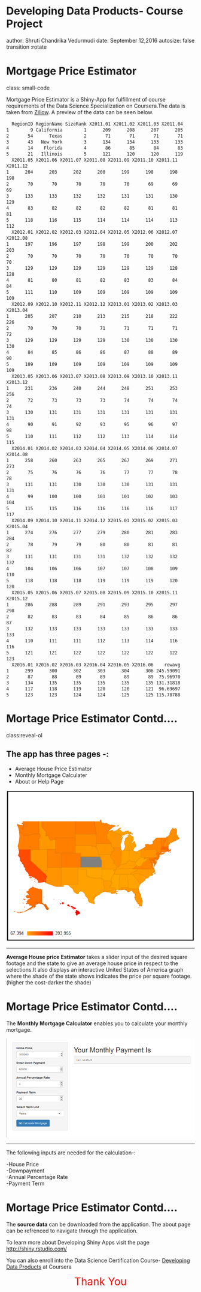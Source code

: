 <style>
.small-code pre code {
  font-size: 0.5em;
}
</style>
<style>
.reveal h1, .reveal h2, .reveal h3 {
  word-wrap: normal;
  -moz-hyphens: none;
}
</style>
<style>
.reveal ul, 
.reveal ol {
    font-size: 0.8em;
    color: black;
    list-style-type: square;
}
</style>


Developing Data Products- Course Project
========================================================
author: Shruti Chandrika Vedurmudi
date: September 12,2016
autosize: false
transition :rotate



Mortgage Price Estimator
========================================================
class: small-code

Mortgage Price Estimator is a Shiny-App for fulfillment of course requirements of the Data Science Specialization on Coursera.The data is taken from [Zillow](http://www.zillow.com/research/data/). A preview of the data can be seen below.


```
  RegionID RegionName SizeRank X2011.01 X2011.02 X2011.03 X2011.04
1        9 California        1      209      208      207      205
2       54      Texas        2       71       71       71       71
3       43   New York        3      134      134      133      133
4       14    Florida        4       86       85       84       83
5       21   Illinois        5      121      120      120      119
  X2011.05 X2011.06 X2011.07 X2011.08 X2011.09 X2011.10 X2011.11 X2011.12
1      204      203      202      200      199      198      198      198
2       70       70       70       70       70       69       69       69
3      133      133      132      132      131      131      130      129
4       83       82       82       82       82       81       81       81
5      118      116      115      114      114      114      113      112
  X2012.01 X2012.02 X2012.03 X2012.04 X2012.05 X2012.06 X2012.07 X2012.08
1      197      196      197      198      199      200      202      203
2       70       70       70       70       70       70       70       70
3      129      129      129      129      129      129      128      128
4       81       80       81       82       83       83       84       84
5      111      110      109      109      109      109      109      109
  X2012.09 X2012.10 X2012.11 X2012.12 X2013.01 X2013.02 X2013.03 X2013.04
1      205      207      210      213      215      218      222      226
2       70       70       70       71       71       71       71       72
3      129      129      129      129      130      130      130      130
4       84       85       86       86       87       88       89       90
5      109      109      109      109      109      109      109      109
  X2013.05 X2013.06 X2013.07 X2013.08 X2013.09 X2013.10 X2013.11 X2013.12
1      231      236      240      244      248      251      253      256
2       72       73       73       73       74       74       74       74
3      130      131      131      131      131      131      131      131
4       90       91       92       93       95       96       97       98
5      110      111      112      112      113      114      114      115
  X2014.01 X2014.02 X2014.03 X2014.04 X2014.05 X2014.06 X2014.07 X2014.08
1      258      260      263      265      267      269      271      273
2       75       76       76       76       77       77       78       78
3      131      131      130      130      130      131      131      131
4       99      100      100      101      101      102      103      104
5      115      115      116      116      116      116      117      117
  X2014.09 X2014.10 X2014.11 X2014.12 X2015.01 X2015.02 X2015.03 X2015.04
1      274      276      277      279      280      281      283      284
2       78       79       79       80       80       81       81       82
3      131      131      131      131      132      132      132      132
4      104      106      106      107      107      108      109      110
5      118      118      118      119      119      119      120      120
  X2015.05 X2015.06 X2015.07 X2015.08 X2015.09 X2015.10 X2015.11 X2015.12
1      286      288      289      291      293      295      297      298
2       82       83       83       84       85       86       86       87
3      132      133      133      133      133      133      133      133
4      110      111      111      112      113      114      116      116
5      121      121      122      122      122      122      122      123
  X2016.01 X2016.02 X2016.03 X2016.04 X2016.05 X2016.06    rowavg
1      299      300      302      303      304      306 245.59091
2       87       88       89       89       89       89  75.96970
3      134      135      135      135      135      135 131.31818
4      117      118      119      120      120      121  96.69697
5      123      123      124      124      125      125 115.78788
```



Mortage Price Estimator Contd....
========================================================
class:reveal-ol

## The app has three pages -:

- Average House Price Estimator
- Monthly Mortgage Calculater
- About or Help Page




![test](Capture.png)

***
<span style ="font-size:1em;">**Average House price Estimator** takes a slider input of the desired square footage and the state to give an average house price in respect to the selections.It also displays an interactive United States of America graph where the shade of the state shows indicates the price per square footage.(higher the cost-darker the shade)</style>


Mortage Price Estimator Contd....
========================================================

The **Monthly Mortgage Calculator** enables you to calculate your monthly mortgage.
  

![test2](Capture2.png)
***
The following inputs are needed for the calculation-:

-House Price  
-Downpayment  
-Annual Percentage Rate  
-Payment Term

Mortage Price Estimator Contd....
=====
The **source data** can be downloaded from the application. The about page can be refrenced to navigate through the application.

To learn more about Developing Shiny Apps visit the page http://shiny.rstudio.com/

You can also enroll into the Data Science Certification Course- [Developing Data Products](https://www.coursera.org/learn/data-products/home/welcome) at Coursera

<div style ="font-size:2em;color:red;text-align:center">Thank You</div>
